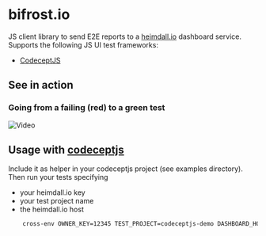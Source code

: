bifrost.io
====================

JS client library to send E2E reports to a [heimdall.io](https://github.com/hubidu/e2e-reporter-backend) dashboard service.
Supports the following JS UI test frameworks:

- [CodeceptJS](https://github.com/Codeception/CodeceptJS)

## See in action

### Going from a failing (red) to a green test

![Video](./doc/going-from-red-to-green-test.gif)

## Usage with [codeceptjs](./examples/codeceptjs)

Include it as helper in your codeceptjs project (see examples directory). Then run your tests
specifying
    
- your heimdall.io key
- your test project name
- the heimdall.io host

```bash
    cross-env OWNER_KEY=12345 TEST_PROJECT=codeceptjs-demo DASHBOARD_HOST=localhost:8000 codeceptjs run
```